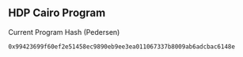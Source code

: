 ## HDP Cairo Program

Current Program Hash (Pedersen)

```
0x99423699f60ef2e51458ec9890eb9ee3ea011067337b8009ab6adcbac6148e
```
